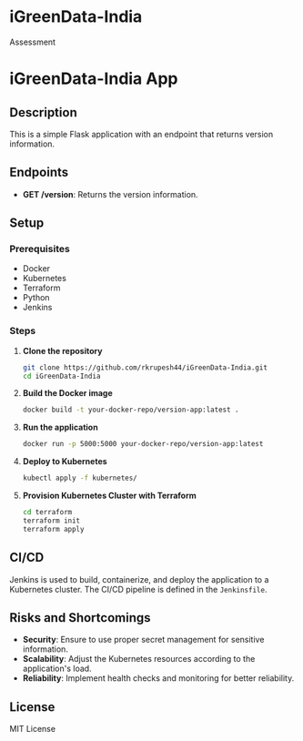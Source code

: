 # iGreenData-India
Assessment
# iGreenData-India App

## Description

This is a simple Flask application with an endpoint that returns version information.

## Endpoints

- **GET /version**: Returns the version information.

## Setup

### Prerequisites

- Docker
- Kubernetes
- Terraform
- Python
- Jenkins

### Steps

1. **Clone the repository**
    ```sh
    git clone https://github.com/rkrupesh44/iGreenData-India.git
    cd iGreenData-India
    ```

2. **Build the Docker image**
    ```sh
    docker build -t your-docker-repo/version-app:latest .
    ```

3. **Run the application**
    ```sh
    docker run -p 5000:5000 your-docker-repo/version-app:latest
    ```

4. **Deploy to Kubernetes**
    ```sh
    kubectl apply -f kubernetes/
    ```

5. **Provision Kubernetes Cluster with Terraform**
    ```sh
    cd terraform
    terraform init
    terraform apply
    ```

## CI/CD

Jenkins is used to build, containerize, and deploy the application to a Kubernetes cluster. The CI/CD pipeline is defined in the `Jenkinsfile`.

## Risks and Shortcomings

- **Security**: Ensure to use proper secret management for sensitive information.
- **Scalability**: Adjust the Kubernetes resources according to the application's load.
- **Reliability**: Implement health checks and monitoring for better reliability.

## License

MIT License
